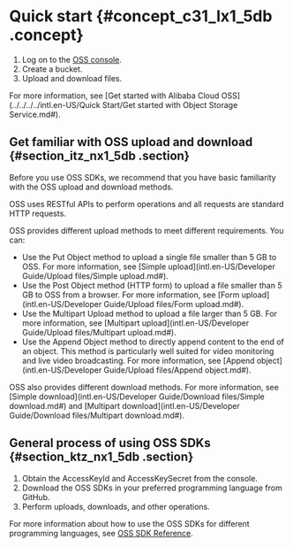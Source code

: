 # Quick start {#concept_c31_lx1_5db .concept}

1.  Log on to the [OSS console](https://oss.console.aliyun.com/).
2.  Create a bucket.
3.  Upload and download files.

For more information, see [Get started with Alibaba Cloud OSS](../../../../intl.en-US/Quick Start/Get started with Object Storage Service.md#).

## Get familiar with OSS upload and download {#section_itz_nx1_5db .section}

Before you use OSS SDKs, we recommend that you have basic familiarity with the OSS upload and download methods.

OSS uses RESTful APIs to perform operations and all requests are standard HTTP requests.

OSS provides different upload methods to meet different requirements. You can:

-   Use the Put Object method to upload a single file smaller than 5 GB to OSS. For more information, see [Simple upload](intl.en-US/Developer Guide/Upload files/Simple upload.md#).
-   Use the Post Object method \(HTTP form\) to upload a file smaller than 5 GB to OSS from a browser. For more information, see [Form upload](intl.en-US/Developer Guide/Upload files/Form upload.md#).
-   Use the Multipart Upload method to upload a file larger than 5 GB. For more information, see [Multipart upload](intl.en-US/Developer Guide/Upload files/Multipart upload.md#).
-   Use the Append Object method to directly append content to the end of an object. This method is particularly well suited for video monitoring and live video broadcasting. For more information, see [Append object](intl.en-US/Developer Guide/Upload files/Append object.md#).

OSS also provides different download methods. For more information, see [Simple download](intl.en-US/Developer Guide/Download files/Simple download.md#) and [Multipart download](intl.en-US/Developer Guide/Download files/Multipart download.md#).

## General process of using OSS SDKs {#section_ktz_nx1_5db .section}

1.  Obtain the AccessKeyId and AccessKeySecret from the console.
2.  Download the OSS SDKs in your preferred programming language from GitHub.
3.  Perform uploads, downloads, and other operations.

For more information about how to use the OSS SDKs for different programming languages, see [OSS SDK Reference](https://www.alibabacloud.com/help/doc-detail/52834.htm).


